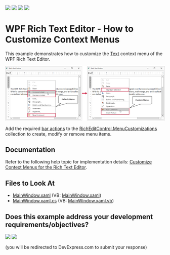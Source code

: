 <!-- default badges list -->
![](https://img.shields.io/endpoint?url=https://codecentral.devexpress.com/api/v1/VersionRange/128607567/24.2.1%2B)
[![](https://img.shields.io/badge/Open_in_DevExpress_Support_Center-FF7200?style=flat-square&logo=DevExpress&logoColor=white)](https://supportcenter.devexpress.com/ticket/details/T537265)
[![](https://img.shields.io/badge/📖_How_to_use_DevExpress_Examples-e9f6fc?style=flat-square)](https://docs.devexpress.com/GeneralInformation/403183)
[![](https://img.shields.io/badge/💬_Leave_Feedback-feecdd?style=flat-square)](#does-this-example-address-your-development-requirementsobjectives)
<!-- default badges end -->
# WPF Rich Text Editor - How to Customize Context Menus 

This example demonstrates how to customize the [Text](https://docs.devexpress.com/WPF/119034/controls-and-libraries/rich-text-editor/visual-elements/pop-up-menus) context menu of the WPF Rich Text Editor.

![Custom context menu for the Rich Text Editor](./media/rich-text-editor-custom-context-menu.png)

Add the required [bar actions](https://docs.devexpress.com/WPF/7045/controls-and-libraries/ribbon-bars-and-menu/bars/bar-actions) to the [RichEditControl.MenuCustomizations](https://docs.devexpress.com/WPF/DevExpress.Xpf.RichEdit.RichEditControl.MenuCustomizations) collection to create, modify or remove menu items.

## Documentation

Refer to the following help topic for implementation details: [Customize Context Menus for the Rich Text Editor](https://docs.devexpress.com/WPF/119036/controls-and-libraries/rich-text-editor/examples/ui-customization/how-to-modify-add-or-remove-items-in-context-menu).

## Files to Look At

* [MainWindow.xaml](./CS/WpfRichEditorMenuCustomization/MainWindow.xaml) (VB: [MainWindow.xaml](./VB/WpfRichEditorMenuCustomization/MainWindow.xaml))
* [MainWindow.xaml.cs](./CS/WpfRichEditorMenuCustomization/MainWindow.xaml.cs) (VB: [MainWindow.xaml.vb](./VB/WpfRichEditorMenuCustomization/MainWindow.xaml.vb))
<!-- feedback -->
## Does this example address your development requirements/objectives?

[<img src="https://www.devexpress.com/support/examples/i/yes-button.svg"/>](https://www.devexpress.com/support/examples/survey.xml?utm_source=github&utm_campaign=wpf-rich-text-editor-customize-context-menu&~~~was_helpful=yes) [<img src="https://www.devexpress.com/support/examples/i/no-button.svg"/>](https://www.devexpress.com/support/examples/survey.xml?utm_source=github&utm_campaign=wpf-rich-text-editor-customize-context-menu&~~~was_helpful=no)

(you will be redirected to DevExpress.com to submit your response)
<!-- feedback end -->
